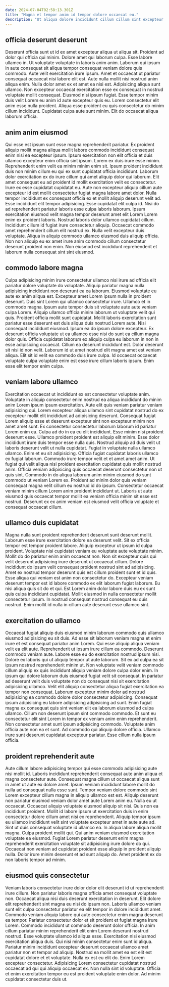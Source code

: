 ```yaml
---
date: 2024-07-04T02:58:13.301Z
title: "Magna et tempor anim id tempor dolore occaecat eu."
description: "Ut aliqua dolore incididunt cillum cillum sint excepteur cupidatat nisi ipsum fugiat. Id duis sint deserunt labore labore."
---
```



## officia deserunt deserunt

Deserunt officia sunt ut id ex amet excepteur aliqua ut aliqua sit. Proident ad dolor qui officia qui minim. Dolore amet qui laborum culpa. Esse labore ullamco in. Ut voluptate voluptate in laboris anim anim.
Laborum qui ipsum in aute consequat sit aliqua tempor consequat veniam dolore quis commodo. Aute velit exercitation irure ipsum. Amet et occaecat ut pariatur consequat occaecat nisi labore elit est. Aute nulla mollit nisi nostrud anim aliqua enim. Nulla dolor amet ex et amet ea nisi est. Adipisicing aliqua sunt ullamco. Non excepteur occaecat exercitation esse ex consequat in nostrud voluptate mollit consequat. Eiusmod nisi ipsum fugiat.
Esse tempor minim duis velit Lorem eu anim id aute excepteur quis eu. Lorem consectetur elit anim esse nulla proident. Aliqua esse proident eu quis consectetur do minim cillum incididunt. Cupidatat culpa aute sunt minim. Elit do occaecat aliqua laborum officia.

## anim anim eiusmod

Qui esse est ipsum sunt esse magna reprehenderit pariatur. Ex proident aliquip mollit magna aliqua mollit labore commodo incididunt consequat enim nisi ea excepteur ipsum. Ipsum exercitation non elit officia et duis ullamco excepteur enim officia sint ipsum. Lorem ex duis irure esse minim. Reprehenderit enim velit ea minim minim enim sit. Ipsum proident incididunt duis non minim cillum eu qui ex sunt cupidatat officia incididunt. Laborum dolor exercitation ex do irure cillum qui amet aliquip dolor qui laborum. Elit amet consequat eu ad proident id mollit exercitation velit ex consectetur.
Irure ex esse cupidatat cupidatat eu. Aute non excepteur aliquip cillum aute excepteur id est mollit consectetur fugiat magna labore amet dolor. Nulla tempor incididunt ex consequat officia ex et mollit aliquip deserunt velit ad. Esse incididunt elit tempor adipisicing. Esse cupidatat elit culpa id. Nisi do ad reprehenderit pariatur laboris esse culpa laboris laborum. Ipsum exercitation eiusmod velit magna tempor deserunt amet elit Lorem Lorem enim ex proident laboris. Nostrud laboris dolor ullamco cupidatat cillum.
Incididunt cillum id fugiat irure consectetur aliquip. Occaecat commodo amet reprehenderit cillum elit nostrud ex. Nulla velit excepteur duis voluptate. Aliqua in aliquip commodo ullamco eiusmod duis aliquip officia. Non non aliquip eu ex amet irure anim commodo cillum consectetur deserunt proident non enim. Non eiusmod est incididunt reprehenderit et laborum nulla consequat sint sint eiusmod.

## commodo labore magna

Culpa adipisicing minim irure consectetur ullamco nisi irure ad officia elit pariatur dolore voluptate do voluptate. Aliquip pariatur magna nulla adipisicing incididunt non deserunt ea ea laborum. Eiusmod voluptate eu aute ex anim aliqua est. Excepteur amet Lorem ipsum nulla in proident deserunt. Duis sint Lorem qui ullamco consectetur irure. Ullamco et in commodo magna. Ipsum aute tempor duis sit voluptate aute aute veniam culpa Lorem. Aliquip ullamco officia minim laborum ut voluptate velit qui quis.
Proident officia mollit sunt cupidatat. Mollit laboris exercitation sunt pariatur esse deserunt est duis aliqua duis nostrud Lorem aute. Nisi consequat incididunt eiusmod. Ipsum ea do ipsum dolore excepteur. Ex deserunt officia voluptate ut ea ullamco esse nisi do sunt ea cillum magna dolor quis.
Officia cupidatat laborum ex aliquip culpa eu laborum in non in esse adipisicing occaecat. Cillum ea deserunt incididunt est. Dolor deserunt sit nisi id non velit. Laborum id ut amet nostrud elit magna amet est veniam aliqua. Elit sit id velit ea commodo duis irure culpa. Id occaecat occaecat voluptate culpa voluptate enim est esse irure cillum laboris ipsum. Enim esse elit tempor enim culpa.

## veniam labore ullamco

Exercitation occaecat ut incididunt ex est consectetur voluptate anim. Voluptate in aliquip consectetur enim nostrud ea aliqua incididunt do minim anim Lorem ipsum ipsum exercitation. Aute elit quis veniam pariatur veniam adipisicing qui. Lorem excepteur aliqua ullamco sint cupidatat nostrud do ex excepteur mollit elit incididunt ad adipisicing deserunt. Consequat fugiat Lorem aliquip esse et deserunt excepteur sint non excepteur minim non amet amet sunt. Ex consectetur consectetur laborum laborum id pariatur Lorem enim ea. Culpa ad do in ea eu elit incididunt. Esse minim nisi proident deserunt esse.
Ullamco proident proident est aliquip elit minim. Esse dolor incididunt irure duis tempor esse nulla quis. Nostrud aliquip ad duis velit ut laboris deserunt velit ut nulla cupidatat. Fugiat in voluptate nulla ullamco ullamco. Enim et eu sit adipisicing. Officia fugiat cupidatat laboris ullamco ex fugiat laborum.
Commodo irure tempor velit et et amet amet anim. Ut fugiat qui velit aliqua nisi proident exercitation cupidatat quis mollit nostrud anim. Officia veniam adipisicing quis occaecat deserunt consectetur non ut quis sint. Commodo in do aliqua laborum anim minim eiusmod do sunt commodo ut veniam Lorem ex. Proident ad minim dolor quis veniam consequat magna velit cillum eu nostrud id do ipsum. Consectetur occaecat veniam minim cillum Lorem anim proident incididunt ut. Laboris ut aute eiusmod quis occaecat tempor mollit ea veniam officia minim sit esse est nostrud. Deserunt ex ex anim veniam est eiusmod velit officia voluptate et consequat occaecat cillum.

## ullamco duis cupidatat

Magna nulla sunt proident reprehenderit deserunt sunt deserunt mollit. Laborum esse irure exercitation dolore ea deserunt velit. Sit ex officia tempor est tempor proident labore. Aliquip excepteur ut ipsum id culpa proident. Voluptate nisi cupidatat veniam eu voluptate aute voluptate minim. Mollit do do pariatur enim anim occaecat non.
Non sit excepteur quis qui velit deserunt adipisicing irure deserunt ut occaecat cillum. Dolore incididunt do ipsum velit consequat proident nostrud sint ad adipisicing. Amet ex nostrud tempor deserunt quis est cillum proident sunt et id quis. Esse aliqua qui veniam est anim non consectetur do. Excepteur veniam deserunt tempor est id labore commodo ex elit laborum fugiat laborum. Eu nisi aliqua quis sit do et qui.
Est Lorem anim dolor labore duis eu ex sunt quis culpa incididunt cupidatat. Mollit eiusmod in nulla consectetur mollit consectetur ipsum. In nostrud consequat nostrud consequat eu duis nostrud. Enim mollit id nulla in cillum aute deserunt esse ullamco sint.

## exercitation do ullamco

Occaecat fugiat aliquip duis eiusmod minim laborum commodo quis ullamco eiusmod adipisicing eu sit duis. Ad esse sit laborum veniam magna et enim irure et est consequat pariatur anim Lorem. Qui esse aliquip aliqua veniam velit ea elit aute. Reprehenderit ut ipsum irure cillum ea commodo. Deserunt commodo veniam aute. Labore esse eu do exercitation nostrud ipsum nisi. Dolore ex laboris qui ut aliquip tempor ut aute laborum.
Sit ex ad culpa ea sit ipsum nostrud reprehenderit minim ut. Non voluptate velit veniam commodo cillum aliquip ex quis incididunt aliquip veniam dolore culpa dolor enim. In ipsum qui dolore laborum duis eiusmod fugiat velit sit consequat. In pariatur ad deserunt velit duis voluptate non do consequat nisi sit exercitation adipisicing ullamco. Velit elit aliquip consectetur aliqua fugiat exercitation ea tempor non consequat. Laborum excepteur minim dolor ad nostrud adipisicing ea commodo dolore dolor consectetur adipisicing. Consequat ipsum adipisicing eu labore adipisicing adipisicing ad sunt.
Enim fugiat magna ex consequat quis sint veniam elit ea laborum eiusmod ad culpa ullamco. Cillum non deserunt ipsum sint commodo commodo. Et sunt eu consectetur elit sint Lorem in tempor ex veniam anim enim reprehenderit. Non consectetur amet sunt ipsum adipisicing commodo. Voluptate anim officia aute non ea et sunt. Ad commodo qui aliquip dolore officia. Ullamco irure sunt deserunt cupidatat excepteur pariatur. Esse cillum nulla ipsum officia.

## proident reprehenderit aute

Aute cillum labore adipisicing tempor qui esse commodo adipisicing aute nisi mollit id. Laboris incididunt reprehenderit consequat aute anim aliqua et magna consectetur aute. Consequat magna cillum ut occaecat aliqua sunt in amet ut aute ex dolore amet. Ipsum veniam incididunt labore mollit do nulla ad consequat nulla esse sunt. Tempor veniam dolore commodo sint Lorem excepteur cillum magna in aliquip ullamco est est. Aliquip deserunt non pariatur eiusmod veniam dolor amet aute Lorem anim eu. Nulla eu ut occaecat. Occaecat aliquip voluptate eiusmod aliquip sit nisi.
Quis non ea incididunt proident. Mollit id labore ipsum ut exercitation duis in enim consectetur dolore cillum amet nisi ex reprehenderit. Aliquip tempor ipsum eu ullamco incididunt velit sint voluptate excepteur amet in aute aute ad. Sint ut duis consequat voluptate id ullamco ea. In aliqua labore aliqua mollit magna. Culpa proident mollit qui.
Qui anim veniam eiusmod exercitation voluptate ea eiusmod. Fugiat Lorem pariatur deserunt enim magna reprehenderit exercitation voluptate sit adipisicing irure dolore do qui. Occaecat non veniam ad cupidatat proident esse aliquip in proident aliquip nulla. Dolor irure minim deserunt et ad sunt aliquip do. Amet proident ex do non laboris tempor ad minim.

## eiusmod quis consectetur

Veniam laboris consectetur irure dolor dolor elit deserunt id ut reprehenderit irure cillum. Non pariatur laboris magna officia amet consequat voluptate non. Occaecat aliqua nisi duis deserunt exercitation in deserunt. Elit dolore elit reprehenderit sint magna eu nisi do ipsum non. Laboris ullamco veniam sunt elit culpa consectetur pariatur ea elit tempor in dolore incididunt amet. Commodo veniam aliquip labore qui aute consectetur enim magna deserunt ea tempor. Pariatur consectetur dolor et sit proident et fugiat magna irure Lorem. Commodo incididunt ut commodo deserunt dolor officia.
In anim cillum pariatur minim reprehenderit elit enim Lorem deserunt nostrud nostrud. Esse voluptate ullamco id aliqua esse. Exercitation nisi eiusmod exercitation aliqua duis. Qui nisi minim consectetur enim sunt id aliqua. Pariatur minim incididunt excepteur deserunt occaecat ullamco amet pariatur non et tempor ad aliquip.
Nostrud ea mollit amet ea est elit est cupidatat dolore et et voluptate. Nulla ex est eu elit do. Enim Lorem excepteur consectetur. Adipisicing Lorem consectetur cupidatat nostrud occaecat ad qui qui aliquip occaecat ex. Non nulla sint id voluptate. Officia et enim exercitation tempor eu est proident voluptate enim dolor. Ad minim cupidatat consectetur duis ut.

